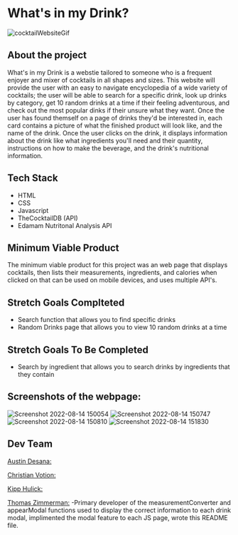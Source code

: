 # What's in my Drink? 

![cocktailWebsiteGif](https://user-images.githubusercontent.com/107579894/184548991-e9a1c20b-3912-4146-a7c9-706aa941afa1.gif)

## About the project


What's in my Drink is a webstie tailored to someone who is a frequent enjoyer and mixer of cocktails in all shapes and sizes. This website will provide the user with an easy to navigate encyclopedia of a wide variety of cocktails; the user will be able to search for a specific drink, look up drinks by category, get 10 random drinks at a time if their feeling adventurous, and check out the most popular dinks if their unsure what they want. Once the user has found themself on a page of drinks they'd be interested in, each card contains a picture of what the finished product will look like, and the name of the drink. Once the user clicks on the drink, it displays information about the drink like what ingredients you'll need and their quantity, instructions on how to make the beverage, and the drink's nutritional information. 

## Tech Stack

* HTML
* CSS
* Javascript
* TheCocktailDB (API)
* Edamam Nutritonal Analysis API

## Minimum Viable Product

The minimum viable product for this project was an web page that displays cocktails, then lists their measurements, ingredients, and calories when clicked on that can be used on mobile devices, and uses multiple API's. 

## Stretch Goals Complteted

* Search function that allows you to find specific drinks
* Random Drinks page that allows you to view 10 random drinks at a time

## Stretch Goals To Be Completed

* Search by ingredient that allows you to search drinks by ingredients that they contain

## Screenshots of the webpage:


![Screenshot 2022-08-14 150054](https://user-images.githubusercontent.com/107579894/184551426-db4667b2-42aa-4898-a1cb-21f9a7526254.png)
![Screenshot 2022-08-14 150747](https://user-images.githubusercontent.com/107579894/184551428-eb644153-eaad-408f-b7b7-733cff5bc2c8.png)
![Screenshot 2022-08-14 150810](https://user-images.githubusercontent.com/107579894/184551433-41dac728-b72b-450a-937e-59a22b59c11e.png)
![Screenshot 2022-08-14 151830](https://user-images.githubusercontent.com/107579894/184551608-a5d15042-bbf0-45df-a06a-fae97a2c4ea6.png)


## Dev Team

[Austin Desana:](https://github.com/adesana)

[Christian Votion:](https://github.com/cvotion)

[Kipp Hulick:](https://github.com/Battlepigg)

[Thomas Zimmerman:](https://github.com/clintwestwords)
-Primary developer of the measurementConverter and appearModal functions used to display the correct information to each drink modal, implimented the modal feature to each JS page, wrote this README file.
